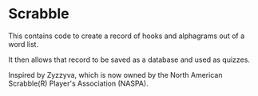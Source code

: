 # Scrabble

This contains code to create a record of hooks and alphagrams out of a word list.

It then allows that record to be saved as a database and used as quizzes.

Inspired by Zyzzyva, which is now owned by the North American Scrabble(R) Player's Association (NASPA).
